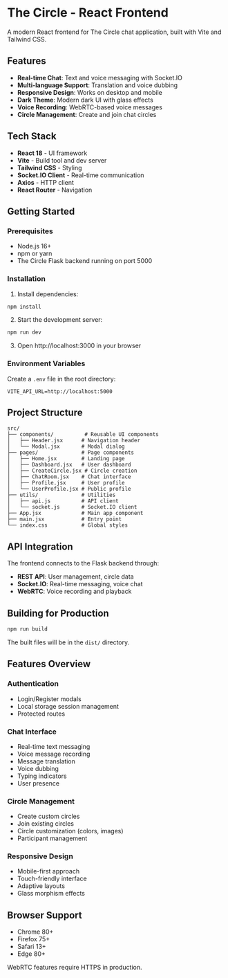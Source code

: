 # The Circle - React Frontend

A modern React frontend for The Circle chat application, built with Vite and Tailwind CSS.

## Features

- **Real-time Chat**: Text and voice messaging with Socket.IO
- **Multi-language Support**: Translation and voice dubbing
- **Responsive Design**: Works on desktop and mobile
- **Dark Theme**: Modern dark UI with glass effects
- **Voice Recording**: WebRTC-based voice messages
- **Circle Management**: Create and join chat circles

## Tech Stack

- **React 18** - UI framework
- **Vite** - Build tool and dev server
- **Tailwind CSS** - Styling
- **Socket.IO Client** - Real-time communication
- **Axios** - HTTP client
- **React Router** - Navigation

## Getting Started

### Prerequisites

- Node.js 16+ 
- npm or yarn
- The Circle Flask backend running on port 5000

### Installation

1. Install dependencies:
```bash
npm install
```

2. Start the development server:
```bash
npm run dev
```

3. Open http://localhost:3000 in your browser

### Environment Variables

Create a `.env` file in the root directory:

```
VITE_API_URL=http://localhost:5000
```

## Project Structure

```
src/
├── components/          # Reusable UI components
│   ├── Header.jsx      # Navigation header
│   └── Modal.jsx       # Modal dialog
├── pages/              # Page components
│   ├── Home.jsx        # Landing page
│   ├── Dashboard.jsx   # User dashboard
│   ├── CreateCircle.jsx # Circle creation
│   ├── ChatRoom.jsx    # Chat interface
│   ├── Profile.jsx     # User profile
│   └── UserProfile.jsx # Public profile
├── utils/              # Utilities
│   ├── api.js          # API client
│   └── socket.js       # Socket.IO client
├── App.jsx             # Main app component
├── main.jsx            # Entry point
└── index.css           # Global styles
```

## API Integration

The frontend connects to the Flask backend through:

- **REST API**: User management, circle data
- **Socket.IO**: Real-time messaging, voice chat
- **WebRTC**: Voice recording and playback

## Building for Production

```bash
npm run build
```

The built files will be in the `dist/` directory.

## Features Overview

### Authentication
- Login/Register modals
- Local storage session management
- Protected routes

### Chat Interface
- Real-time text messaging
- Voice message recording
- Message translation
- Voice dubbing
- Typing indicators
- User presence

### Circle Management
- Create custom circles
- Join existing circles
- Circle customization (colors, images)
- Participant management

### Responsive Design
- Mobile-first approach
- Touch-friendly interface
- Adaptive layouts
- Glass morphism effects

## Browser Support

- Chrome 80+
- Firefox 75+
- Safari 13+
- Edge 80+

WebRTC features require HTTPS in production.